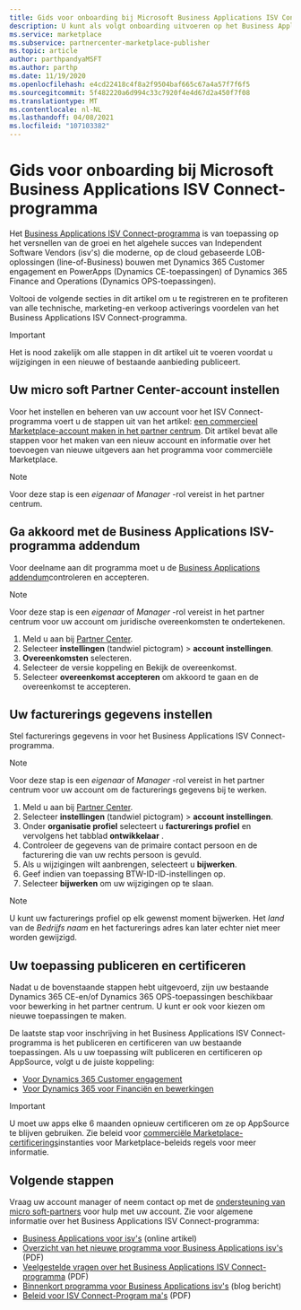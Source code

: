 ```yaml
---
title: Gids voor onboarding bij Microsoft Business Applications ISV Connect-programma
description: U kunt als volgt onboarding uitvoeren op het Business Applications ISV Connect-programma.
ms.service: marketplace
ms.subservice: partnercenter-marketplace-publisher
ms.topic: article
author: parthpandyaMSFT
ms.author: parthp
ms.date: 11/19/2020
ms.openlocfilehash: e4cd22418c4f8a2f9504baf665c67a4a57f7f6f5
ms.sourcegitcommit: 5f482220a6d994c33c7920f4e4d67d2a450f7f08
ms.translationtype: MT
ms.contentlocale: nl-NL
ms.lasthandoff: 04/08/2021
ms.locfileid: "107103382"
---
```

# <a name="microsoft-business-applications-independent-software-vendor-isv-connect-program-onboarding-guide"></a>Gids voor onboarding bij Microsoft Business Applications ISV Connect-programma

Het [Business Applications ISV Connect-programma](https://partner.microsoft.com/solutions/business-applications/isv-overview) is van toepassing op het versnellen van de groei en het algehele succes van Independent Software Vendors (isv's) die moderne, op de cloud gebaseerde LOB-oplossingen (line-of-Business) bouwen met Dynamics 365 Customer engagement en PowerApps (Dynamics CE-toepassingen) of Dynamics 365 Finance and Operations (Dynamics OPS-toepassingen).

Voltooi de volgende secties in dit artikel om u te registreren en te profiteren van alle technische, marketing-en verkoop activerings voordelen van het Business Applications ISV Connect-programma.

> [!IMPORTANT]
> Het is nood zakelijk om alle stappen in dit artikel uit te voeren voordat u wijzigingen in een nieuwe of bestaande aanbieding publiceert.

## <a name="set-up-your-microsoft-partner-center-account"></a>Uw micro soft Partner Center-account instellen

Voor het instellen en beheren van uw account voor het ISV Connect-programma voert u de stappen uit van het artikel: [een commercieel Marketplace-account maken in het partner centrum](create-account.md). Dit artikel bevat alle stappen voor het maken van een nieuw account en informatie over het toevoegen van nieuwe uitgevers aan het programma voor commerciële Marketplace.

> [!NOTE]
> Voor deze stap is een *eigenaar* of *Manager* -rol vereist in het partner centrum.

## <a name="accept-the-business-applications-isv-program-addendum"></a>Ga akkoord met de Business Applications ISV-programma addendum

Voor deelname aan dit programma moet u de [Business Applications addendum](https://aka.ms/bizappsisvaddendum)controleren en accepteren.

> [!NOTE]
> Voor deze stap is een *eigenaar* of *Manager* -rol vereist in het partner centrum voor uw account om juridische overeenkomsten te ondertekenen.

1. Meld u aan bij [Partner Center](https://partner.microsoft.com/dashboard).
1. Selecteer **instellingen** (tandwiel pictogram) > **account instellingen**.
1. **Overeenkomsten** selecteren.
1. Selecteer de versie koppeling en Bekijk de overeenkomst.
1. Selecteer **overeenkomst accepteren** om akkoord te gaan en de overeenkomst te accepteren.

## <a name="set-up-your-billing-information"></a>Uw facturerings gegevens instellen

Stel facturerings gegevens in voor het Business Applications ISV Connect-programma.

> [!NOTE]
> Voor deze stap is een *eigenaar* of *Manager* -rol vereist in het partner centrum voor uw account om de facturerings gegevens bij te werken.

1. Meld u aan bij [Partner Center](https://partner.microsoft.com/dashboard).
1. Selecteer **instellingen** (tandwiel pictogram) > **account instellingen**.
1. Onder **organisatie profiel** selecteert u **facturerings profiel** en vervolgens het tabblad **ontwikkelaar** .
1. Controleer de gegevens van de primaire contact persoon en de facturering die van uw rechts persoon is gevuld.
1. Als u wijzigingen wilt aanbrengen, selecteert u **bijwerken**.
1. Geef indien van toepassing BTW-ID-ID-instellingen op.
1. Selecteer **bijwerken** om uw wijzigingen op te slaan.

> [!NOTE]
> U kunt uw facturerings profiel op elk gewenst moment bijwerken. Het *land* van de *Bedrijfs naam* en het facturerings adres kan later echter niet meer worden gewijzigd.

## <a name="publish-and-certify-your-application"></a>Uw toepassing publiceren en certificeren

Nadat u de bovenstaande stappen hebt uitgevoerd, zijn uw bestaande Dynamics 365 CE-en/of Dynamics 365 OPS-toepassingen beschikbaar voor bewerking in het partner centrum. U kunt er ook voor kiezen om nieuwe toepassingen te maken.

De laatste stap voor inschrijving in het Business Applications ISV Connect-programma is het publiceren en certificeren van uw bestaande toepassingen. Als u uw toepassing wilt publiceren en certificeren op AppSource, volgt u de juiste koppeling:

- [Voor Dynamics 365 Customer engagement](/powerapps/developer/common-data-service/publish-app-appsource) 
- [Voor Dynamics 365 voor Financiën en bewerkingen](/dynamics365/fin-ops-core/dev-itpro/lcs-solutions/lcs-solutions-app-source)

> [!IMPORTANT]
> U moet uw apps elke 6 maanden opnieuw certificeren om ze op AppSource te blijven gebruiken. Zie beleid voor [commerciële Marketplace-certificerings](/legal/marketplace/certification-policies)instanties voor Marketplace-beleids regels voor meer informatie.

## <a name="next-steps"></a>Volgende stappen

Vraag uw account manager of neem contact op met de [ondersteuning van micro soft-partners](https://aka.ms/marketplacepublishersupport) voor hulp met uw account. Zie voor algemene informatie over het Business Applications ISV Connect-programma:

- [Business Applications voor isv's](https://partner.microsoft.com/solutions/business-applications/isv-overview) (online artikel)
- [Overzicht van het nieuwe programma voor Business Applications isv's](https://aka.ms/BizAppsISVProgram) (PDF)
- [Veelgestelde vragen over het Business Applications ISV Connect-programma](https://assetsprod.microsoft.com/faq-using-partner-center-isv-connect.pdf) (PDF)
- [Binnenkort programma voor Business Applications isv's](https://cloudblogs.microsoft.com/dynamics365/bdm/2019/04/17/upcoming-program-for-business-applications-isvs/) (blog bericht)
- [Beleid voor ISV Connect-Program ma's](https://aka.ms/bizappsisvpolicies) (PDF)
